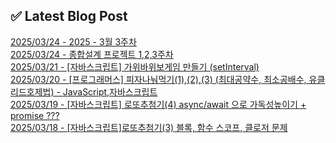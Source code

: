 

## ✅ Latest Blog Post

[2025/03/24 - 2025 - 3월 3주차](https://blog.naver.com/kwmingyu/223807962406?fromRss=true&trackingCode=rss) <br/>
[2025/03/24 - 종합설계 프로젝트 1,2,3주차](https://blog.naver.com/kwmingyu/223807933456?fromRss=true&trackingCode=rss) <br/>
[2025/03/21 - [자바스크립트] 가위바위보게임 만들기 (setInterval)](https://blog.naver.com/kwmingyu/223804989761?fromRss=true&trackingCode=rss) <br/>
[2025/03/20 - [프로그래머스] 피자나눠먹기(1),(2),(3) (최대공약수, 최소공배수, 유클리드호제법) - JavaScript,자바스크립트](https://blog.naver.com/kwmingyu/223803758668?fromRss=true&trackingCode=rss) <br/>
[2025/03/19 - [자바스크립트] 로또추첨기(4) async/await 으로 가독성높이기 + promise ???](https://blog.naver.com/kwmingyu/223802615461?fromRss=true&trackingCode=rss) <br/>
[2025/03/18 - [자바스크립트]로또추첨기(3) 블록, 함수 스코프, 클로저 문제](https://blog.naver.com/kwmingyu/223801044020?fromRss=true&trackingCode=rss) <br/>
